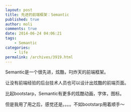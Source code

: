 ```yaml
---
layout: post
title: 先进的前端框架：Semantic
published: true
author: moli
comments: true
date: 2014-06-24 04:06:21
tags:
    - Semantic
categories:
    - life
permalink: /archives/3919.html
---
```

Semantic是一个很先进，炫酷，叼炸天的前端框架。

让没有前端经验的后台技术人员也可以设计出炫酷的前端页面。

比起bootstarp，Semantic有更多的炫酷动画，字体，图标。

但是我用了用之后，感觉还是。。。。不如bootstarp用着顺手～